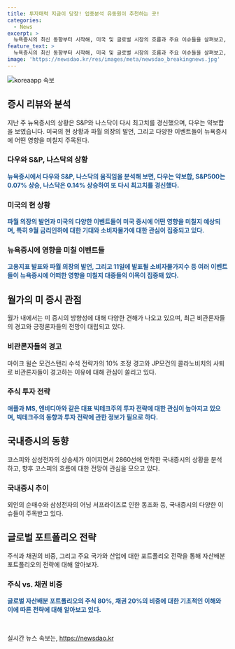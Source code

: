 ```yaml
---
title: 투자매력 지금이 당장! 업종분석 유동원이 추천하는 곳!
categories:
  - News
excerpt: >
  뉴욕증시의 최신 동향부터 시작해, 미국 및 글로벌 시장의 흐름과 주요 이슈들을 살펴보고, 주식 및 채권 투자 전략까지 꼼꼼하게 분석한 글입니다. 특히, 미국 경제 관련 주요 지표와 관련된 전망, 대표 빅테크주의 향방, 국내증시의 동향 등을 다루고 있어 투자에 관심 있는 독자들에게 유익한 내용으로 보입니다. 또한, 미국 러셀2000 중소형주와 주요 ETF에 관한 정보도 다루고 있어 다양한 투자 전략에 관심이 있는 독자들에게 매력적으로 다가갈 것으로 예상됩니다. SBS Biz의 다양한 제보를 홈페이지에서 확인하세요. (150자)
feature_text: >
  뉴욕증시의 최신 동향부터 시작해, 미국 및 글로벌 시장의 흐름과 주요 이슈들을 살펴보고, 주식 및 채권 투자 전략까지 꼼꼼하게 분석한 글입니다. 특히, 미국 경제 관련 주요 지표와 관련된 전망, 대표 빅테크주의 향방, 국내증시의 동향 등을 다루고 있어 투자에 관심 있는 독자들에게 유익한 내용으로 보입니다. 또한, 미국 러셀2000 중소형주와 주요 ETF에 관한 정보도 다루고 있어 다양한 투자 전략에 관심이 있는 독자들에게 매력적으로 다가갈 것으로 예상됩니다. SBS Biz의 다양한 제보를 홈페이지에서 확인하세요. (150자)
image: 'https://newsdao.kr/res/images/meta/newsdao_breakingnews.jpg'
---
```


<p><img src="https://newsdao.kr/res/images/meta/newsdao_breakingnews.jpg" alt="koreaapp 속보" /></p>

<h2 data-ke-size="size26">증시 리뷰와 분석</h2>

<p data-ke-size="size16">지난 주 뉴욕증시의 상황은 S&P와 나스닥이 다시 최고치를 경신했으며, 다우는 약보합을 보였습니다. 미국의 현 상황과 파월 의장의 발언, 그리고 다양한 이벤트들이 뉴욕증시에 어떤 영향을 미칠지 주목된다.</p>

<h3>다우와 S&P, 나스닥의 상황</h3>

<p data-ke-size="size16"><b><span style="color: #1a5490;">뉴욕증시에서 다우와 S&P, 나스닥의 움직임을 분석해 보면, 다우는 약보합, S&P500는 0.07% 상승, 나스닥은 0.14% 상승하여 또 다시 최고치를 경신했다.</span></b></p>

<h3>미국의 현 상황</h3>

<p data-ke-size="size16"><b><span style="color: #1a5490;">파월 의장의 발언과 미국의 다양한 이벤트들이 미국 증시에 어떤 영향을 미칠지 예상되며, 특히 9월 금리인하에 대한 기대와 소비자물가에 대한 관심이 집중되고 있다.</span></b></p>

<h3>뉴욕증시에 영향을 미칠 이벤트들</h3>

<p data-ke-size="size16"><b><span style="color: #1a5490;">고용지표 발표와 파월 의장의 발언, 그리고 11일에 발표될 소비자물가지수 등 여러 이벤트들이 뉴욕증시에 어떠한 영향을 미칠지 대중들의 이목이 집중돼 있다.</span></b></p>

<h2 data-ke-size="size26">월가의 미 증시 관점</h2>

<p data-ke-size="size16">월가 내에서는 미 증시의 방향성에 대해 다양한 견해가 나오고 있으며, 최근 비관론자들의 경고와 긍정론자들의 전망이 대립되고 있다.</p>

<h3>비관론자들의 경고</h3>

<p data-ke-size="size16">마이크 윌슨 모건스탠리 수석 전략가의 10% 조정 경고와 JP모건의 콜라노비치의 사퇴로 비관론자들이 경고하는 이유에 대해 관심이 쏠리고 있다.</p>

<h3>주식 투자 전략</h3>

<p data-ke-size="size16"><b><span style="color: #1a5490;">애플과 MS, 엔비디아와 같은 대표 빅테크주의 투자 전략에 대한 관심이 높아지고 있으며, 빅테크주의 동향과 투자 전략에 관한 정보가 필요로 하다.</span></b></p>

<h2 data-ke-size="size26">국내증시의 동향</h2>

<p data-ke-size="size16">코스피와 삼성전자의 상승세가 이어지면서 2860선에 안착한 국내증시의 상황을 분석하고, 향후 코스피의 흐름에 대한 전망이 관심을 모으고 있다.</p>

<h3>국내증시 추이</h3>

<p data-ke-size="size16">외인의 순매수와 삼성전자의 어닝 서프라이즈로 인한 동조화 등, 국내증시의 다양한 이슈들이 주목받고 있다.</p>

<h2 data-ke-size="size26">글로벌 포트폴리오 전략</h2>

<p data-ke-size="size16">주식과 채권의 비중, 그리고 주요 국가와 산업에 대한 포트폴리오 전략을 통해 자산배분 포트폴리오의 전략에 대해 알아보자.</p>

<h3>주식 vs. 채권 비중</h3>

<p data-ke-size="size16"><b><span style="color: #1a5490;">글로벌 자산배분 포트폴리오의 주식 80%, 채권 20%의 비중에 대한 기초적인 이해와 이에 따른 전략에 대해 알아보고 있다.</span></b></p>

<p data-ke-size="size16">&nbsp;</p>
실시간 뉴스 속보는, <a href="https://newsdao.kr" rel="dofollow">https://newsdao.kr</a>


